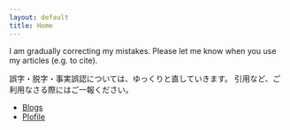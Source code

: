 ```yaml
---
layout: default
title: Home
---
```


I am gradually correcting my mistakes. Please let me know when you use my articles (e.g. to cite).

誤字・脱字・事実誤認については、ゆっくりと直していきます。 
引用など、ご利用なさる際にはご一報ください。

- [Blogs](./blog.html)
- [Plofile](./about.html)
